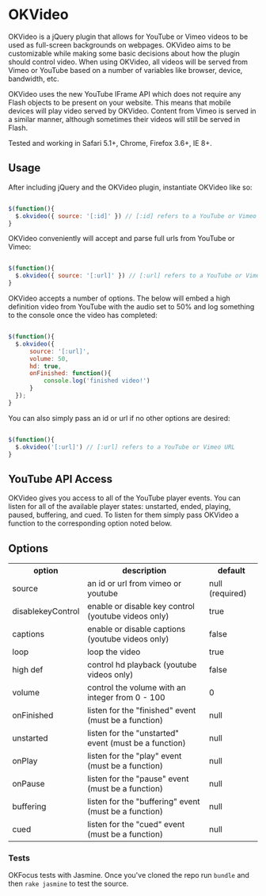 # OKVideo

OKVideo is a jQuery plugin that allows for YouTube or Vimeo videos to be used as full-screen backgrounds on webpages. OKVideo aims to be customizable while making some basic decisions about how the plugin should control video. When using OKVideo, all videos will be served from Vimeo or YouTube based on a number of variables like browser, device, bandwidth, etc.

OKVideo uses the new YouTube IFrame API which does not require any Flash objects to be present on your website. This means that mobile devices will play video served by OKVideo. Content from Vimeo is served in a similar manner, although sometimes their videos will still be served in Flash.

Tested and working in Safari 5.1+, Chrome, Firefox 3.6+, IE 8+. 

## Usage

After including jQuery and the OKVideo plugin, instantiate OKVideo like so:

``` js

$(function(){
  $.okvideo({ source: '[:id]' }) // [:id] refers to a YouTube or Vimeo ID
}

```

OKVideo conveniently will accept and parse full urls from YouTube or Vimeo:

``` js

$(function(){
  $.okvideo({ source: '[:url]' }) // [:url] refers to a YouTube or Vimeo URL
}

```

OKVideo accepts a number of options. The below will embed a high definition video from YouTube with the audio set to 50% and log something to the console once the video has completed:

``` js

$(function(){
  $.okvideo({ 
      source: '[:url]',
      volume: 50,
      hd: true,
      onFinished: function(){ 
          console.log('finished video!')
      }
  });
}

```

You can also simply pass an id or url if no other options are desired:

``` js

$(function(){
  $.okvideo('[:url]') // [:url] refers to a YouTube or Vimeo URL
}

```

## YouTube API Access

OKVideo gives you access to all of the YouTube player events. You can listen for all of the available player states: unstarted, ended, playing, paused, buffering, and cued.  To listen for them simply pass OKVideo a function to the corresponding option noted below.

## Options

<table>
  <tbody>
    <tr>
      <th>option</th>
	  <th>description</th>
	  <th>default</th>
	</tr>
    <tr>
     <td>source</td>
	   <td>an id or url from vimeo or youtube</td>
	   <td>null (required)</td>
	</tr>
    <tr>
      <td>disablekeyControl</td>
	   <td>enable or disable key control (youtube videos only)</td>
	   <td>true</td>
	</tr>
    <tr>
      <td>captions</td>
      <td>enable or disable captions (youtube videos only)</td>
      <td>false</td>
	</tr>
    <tr>
      <td>loop</td>
  	  <td>loop the video</td>
      <td>true</td>
	</tr>
    <tr>
      <td>high def</td>
  	  <td>control hd playback (youtube videos only)</td>
	  <td>false</td>
	</tr>
    <tr>
      <td>volume</td>
  	  <td>control the volume with an integer from 0 - 100</td>
	  <td>0</td>
	</tr>
    <tr>
      <td>onFinished</td>
  	  <td>listen for the "finished" event (must be a function)</td>
	  <td>null</td>
	</tr>
    <tr>
      <td>unstarted</td>
  	  <td>listen for the "unstarted" event (must be a function)</td>
	  <td>null</td>
	</tr>
    <tr>
      <td>onPlay</td>
  	  <td>listen for the "play" event (must be a function)</td>
	  <td>null</td>
	</tr>
    <tr>
      <td>onPause</td>
  	  <td>listen for the "pause" event (must be a function)</td>
	  <td>null</td>
	</tr>
    <tr>
      <td>buffering</td>
  	  <td>listen for the "buffering" event (must be a function)</td>
	  <td>null</td>
	</tr>
    <tr>
      <td>cued</td>
  	  <td>listen for the "cued" event (must be a function)</td>
	  <td>null</td>
	</tr>
</tbody>
</table>

### Tests

OKFocus tests with Jasmine. Once you've cloned the repo run `bundle` and then `rake jasmine` to test the source.
